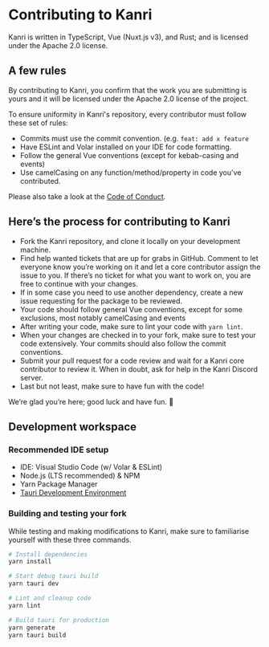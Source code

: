 # Contributing to Kanri
Kanri is written in TypeScript, Vue (Nuxt.js v3), and Rust; and is licensed under the Apache 2.0 license.

## A few rules
By contributing to Kanri, you confirm that the work you are submitting is yours and it will be licensed under the Apache 2.0 license of the project. 

To ensure uniformity in Kanri's repository, every contributor must follow these set of rules:
* Commits must use the commit convention. (e.g. `feat: add x feature`
* Have ESLint and Volar installed on your IDE for code formatting.
* Follow the general Vue conventions (except for kebab-casing and events)
* Use camelCasing on any function/method/property in code you've contributed.

Please also take a look at the [Code of Conduct](https://github.com/trobonox/kanri/blob/main/CODE_OF_CONDUCT.md).

## Here’s the process for contributing to Kanri
* Fork the Kanri repository, and clone it locally on your development machine.
* Find help wanted tickets that are up for grabs in GitHub. Comment to let everyone know you’re working on it and let a core contributor assign the issue to you. If there’s no ticket for what you want to work on, you are free to continue with your changes.
* If in some case you need to use another dependency, create a new issue requesting for the package to be reviewed.
* Your code should follow general Vue conventions, except for some exclusions, most notably camelCasing and events
* After writing your code, make sure to lint your code with `yarn lint`.
* When your changes are checked in to your fork, make sure to test your code extensively. Your commits should also follow the commit conventions.
* Submit your pull request for a code review and wait for a Kanri core contributor to review it. When in doubt, ask for help in the Kanri Discord server.
* Last but not least, make sure to have fun with the code!

We’re glad you’re here; good luck and have fun. 🤍

## Development workspace
### Recommended IDE setup
* IDE: Visual Studio Code (w/ Volar & ESLint)
* Node.js (LTS recommended) & NPM
* Yarn Package Manager
* [Tauri Development Environment](https://tauri.app/v1/guides/getting-started/prerequisites/)

### Building and testing your fork
While testing and making modifications to Kanri, make sure to familiarise yourself with these three commands.

```bash
# Install dependencies
yarn install

# Start debug tauri build
yarn tauri dev

# Lint and cleanup code
yarn lint

# Build tauri for production
yarn generate
yarn tauri build
```
